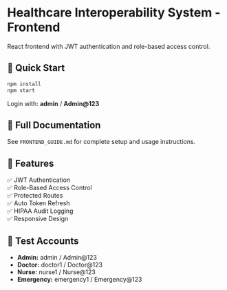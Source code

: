 # Healthcare Interoperability System - Frontend

React frontend with JWT authentication and role-based access control.

## 🚀 Quick Start

```bash
npm install
npm start
```

Login with: **admin** / **Admin@123**

## 📖 Full Documentation

See `FRONTEND_GUIDE.md` for complete setup and usage instructions.

## 🔐 Features

✅ JWT Authentication  
✅ Role-Based Access Control  
✅ Protected Routes  
✅ Auto Token Refresh  
✅ HIPAA Audit Logging  
✅ Responsive Design  

## 🧪 Test Accounts

- **Admin:** admin / Admin@123
- **Doctor:** doctor1 / Doctor@123
- **Nurse:** nurse1 / Nurse@123
- **Emergency:** emergency1 / Emergency@123
